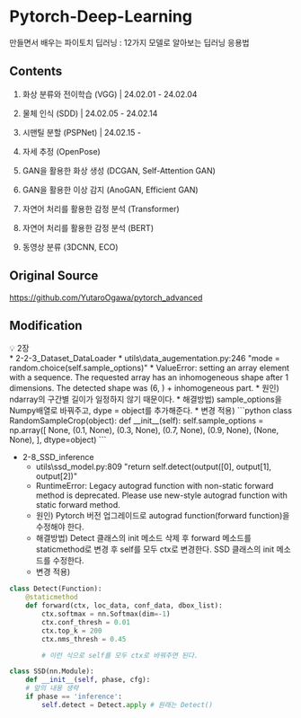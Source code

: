 # Pytorch-Deep-Learning
만들면서 배우는 파이토치 딥러닝 : 12가지 모델로 알아보는 딥러닝 응용법

## Contents
1. 화상 분류와 전이학습 (VGG) | 24.02.01 - 24.02.04

2. 물체 인식 (SDD) | 24.02.05 - 24.02.14

3. 시맨틸 분할 (PSPNet) | 24.02.15 - 

4. 자세 추정 (OpenPose)

5. GAN을 활용한 화상 생성 (DCGAN, Self-Attention GAN)

6. GAN을 활용한 이상 감지 (AnoGAN, Efficient GAN)

7. 자연어 처리를 활용한 감정 분석 (Transformer)

8. 자연어 처리를 활용한 감정 분석 (BERT)

9. 동영상 분류 (3DCNN, ECO)

## Original Source
https://github.com/YutaroOgawa/pytorch_advanced

## Modification
<aside>
💡 2장

</aside>
* 2-2-3_Dataset_DataLoader
  * utils\data_augementation.py:246
    "mode = random.choice(self.sample_options)"
  * ValueError: setting an array element with a sequence. The requested array has an inhomogeneous shape after 1 dimensions. The detected shape was (6, ) + inhomogeneous part.
  * 원인) ndarray의 구간별 길이가 일정하지 않기 때문이다.
  * 해결방법) sample_options을 Numpy배열로 바꿔주고, dype = object를 추가해준다.
  * 변경 적용)    
    ```python
    class RandomSampleCrop(object):
    	def __init__(self):
    		self.sample_options = np.array([
    			None,
    			(0.1, None),
    			(0.3, None),
    			(0.7, None),
    			(0.9, None),
    			(None, None),
    		], dtype=object)
    ```
  
* 2-8_SSD_inference
  * utils\ssd_model.py:809
    "return self.detect(output([0], output[1], output[2])"
  * RuntimeError: Legacy autograd function with non-static forward method is deprecated. Please use new-style autograd function with static forward method.
  * 원인) Pytorch 버전 업그레이드로 autograd function(forward function)을 수정해야 한다.
  * 해결방법) Detect 클래스의 init 메소드 삭제 후 forward 메소드를 staticmethod로 변경 후 self를 모두 ctx로 변경한다. SSD 클래스의 init 메소드를 수정한다.
  * 변경 적용)    
```python
class Detect(Function):
	@staticmethod
	def forward(ctx, loc_data, conf_data, dbox_list):
		ctx.softmax = nn.Softmax(dim=-1)
		ctx.conf_thresh = 0.01
		ctx.top_k = 200
		ctx.nms_thresh = 0.45

		# 이런 식으로 self를 모두 ctx로 바꿔주면 된다.
```
```python
class SSD(nn.Module):
	def __init__(self, phase, cfg):
	# 앞의 내용 생략
	if phase == 'inference':
		self.detect = Detect.apply # 원래는 Detect()
```
